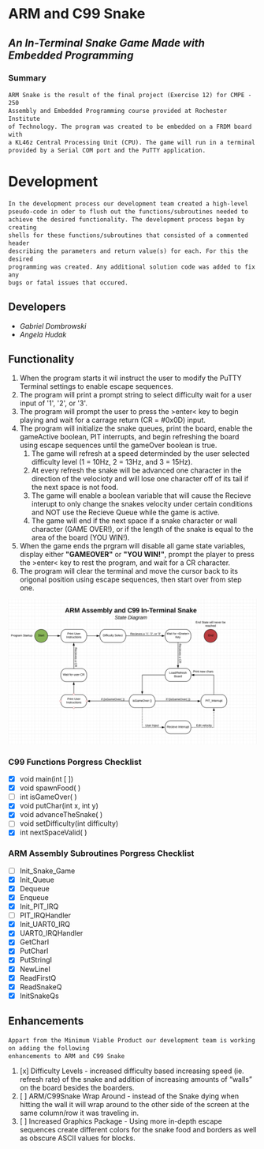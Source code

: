 # __ARM and C99 Snake__
## _An In-Terminal Snake Game Made with Embedded Programming_

### Summary
    ARM Snake is the result of the final project (Exercise 12) for CMPE - 250
    Assembly and Embedded Programming course provided at Rochester Institute 
    of Technology. The program was created to be embedded on a FRDM board with 
    a KL46z Central Processing Unit (CPU). The game will run in a terminal 
    provided by a Serial COM port and the PuTTY application.

# Development
    In the development process our development team created a high-level 
    pseudo-code in oder to flush out the functions/subroutines needed to 
    achieve the desired functionality. The development process began by creating 
    shells for these functions/subroutines that consisted of a commented header 
    describing the parameters and return value(s) for each. For this the desired 
    programming was created. Any additional solution code was added to fix any 
    bugs or fatal issues that occured.

## Developers
- _Gabriel Dombrowski_
- _Angela Hudak_

## Functionality
1. When the program starts it wil instruct the user to modify the PuTTY Terminal settings to enable escape sequences.
2. The program will print a prompt string to select difficulty wait for a user input of '1', '2', or '3'.
3. The program will prompt the user to press the >enter< key to begin playing and wait for a carrage return (CR = #0x0D) input.
4. The program will initialize the snake queues, print the board, enable the gameActive boolean, PIT interrupts, and begin refreshing the board using escape sequences until the gameOver boolean is true.
     1. The game will refresh at a speed determinded by the user selected difficulty level (1 = 10Hz, 2 = 13Hz, and 3 = 15Hz).
     2. At every refresh the snake will be advanced one character in the direction of the velocioty and will lose one character off of its tail if the next space is not food.
     3. The game will enable a boolean variable that will cause the Recieve interupt to only change the snakes velocity under certain conditions and NOT use the Recieve Queue while the game is active.
     4. The game will end if the next space if a snake character or wall character (GAME OVER!), or if the length of the snake is equal to the area of the board (YOU WIN!).
5. When the game ends the prgram will disable all game state variables, display either __"GAMEOVER"__ or __"YOU WIN!"__, prompt the player to press the >enter< key to rest the program, and wait for a CR character.
6. The program will clear the terminal and move the cursor back to its origonal position using escape sequences, then start over from step one.

![Snake State Diagram](ARMC99_Snake_StateDiagram.png)

### C99 Functions Porgress Checklist
- [x] void main(int [ ])
- [x] void spawnFood( )
- [ ] int isGameOver( )
- [x] void putChar(int x, int y)
- [x] void advanceTheSnake( )
- [ ] void setDifficulty(int difficulty)
- [x] int nextSpaceValid( )

### ARM Assembly Subroutines Porgress Checklist
- [ ] Init_Snake_Game
- [x] Init_Queue
- [x] Dequeue
- [x] Enqueue
- [x] Init_PIT_IRQ
- [ ] PIT_IRQHandler
- [x] Init_UART0_IRQ
- [x] UART0_IRQHandler
- [x] GetCharI
- [x] PutCharI
- [x] PutStringI
- [x] NewLineI
- [x] ReadFirstQ
- [x] ReadSnakeQ
- [x] InitSnakeQs

## Enhancements
    Appart from the Minimum Viable Product our development team is working on adding the following 
    enhancements to ARM and C99 Snake
1. [x] Difficulty Levels -  increased difficulty based increasing speed (ie. refresh rate) of the snake and addition of increasing amounts of “walls” on the board besides the boarders.
2. [ ] ARM/C99Snake Wrap Around - instead of the Snake dying when hitting the wall it will wrap around to the other side of the screen at the same column/row it was traveling in.
3. [ ] Increased Graphics Package - Using more in-depth escape sequences create different colors for the snake food and borders as well as obscure ASCII values for blocks.
